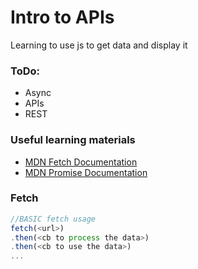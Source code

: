# Intro to APIs
Learning to use js to get data and display it

### ToDo:

* Async
* APIs
* REST

### Useful learning materials
- [MDN Fetch Documentation](https://developer.mozilla.org/en-US/docs/Web/API/Fetch_API)
- [MDN Promise Documentation](https://developer.mozilla.org/en-US/docs/Web/JavaScript/Reference/Global_Objects/Promise)

### Fetch
```js
//BASIC fetch usage
fetch(<url>)
.then(<cb to process the data>)
.then(<cb to use the data>)
...